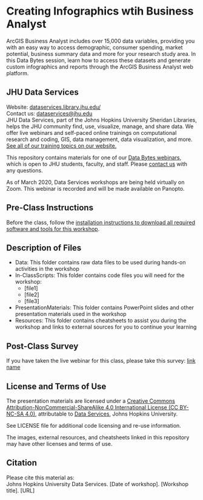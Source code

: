 # Creating Infographics wtih Business Analyst
ArcGIS Business Analyst includes over 15,000 data variables, providing you with an easy way to access demographic, consumer spending, market potential, business summary data and more for your research study area. In this Data Bytes session, learn how to access these datasets and generate custom infographics and reports through the ArcGIS Business Analyst web platform.


## JHU Data Services   
Website: [dataservices.library.jhu.edu/](https://dataservices.library.jhu.edu/)   
Contact us: [dataservices@jhu.edu](mailto:dataservices@jhu.edu)   
JHU Data Services, part of the Johns Hopkins University Sheridan Libraries, helps the JHU community find, use, visualize, manage, and share data. We offer live webinars and self-paced online trainings on computational research and coding, GIS, data management, data visualization, and more. [See all of our training topics on our website.](https://dataservices.library.jhu.edu/training-workshops/)   

This repository contains materials for one of our [Data Bytes webinars](https://dataservices.library.jhu.edu/data-bytes/), which is open to JHU students, faculty, and staff. Please [contact us](mailto:dataservices@jhu.edu) with any questions.

As of March 2020, Data Services workshops are being held virtually on Zoom. This webinar is recorded and will be made available on Panopto.


## Pre-Class Instructions
Before the class, follow the [installation instructions to download all required software and tools for this workshop](link-to-github-installation-repo).


## Description of Files
- Data: This folder contains raw data files to be used during hands-on activities in the workshop
- In-ClassScripts: This folder contains code files you will need for the workshop:
    - [file1]
    - [file2]
    - [file3]
- PresentationMaterials: This folder contains PowerPoint slides and other presentation materials used in the workshop
- Resources: This folder contains cheatsheets to assist you during the workshop and links to external sources for you to continue your learning


## Post-Class Survey
If you have taken the live webinar for this class, please take this survey: [link name](url)


## License and Terms of Use
The presentation materials are licensed under a [Creative Commons Attribution-NonCommercial-ShareAlike 4.0 International License (CC BY-NC-SA 4.0)](https://creativecommons.org/licenses/by-nc-sa/4.0/), attributable to [Data Services](https://dataservices.library.jhu.edu/), Johns Hopkins University. 

See LICENSE file for additional code licensing and re-use information.   

The images, external resources, and cheatsheets linked in this repository may have other licenses and terms of use.


## Citation
Please cite this material as:    
Johns Hopkins University Data Services. [Date of workshop]. [Workshop title]. [URL] 
